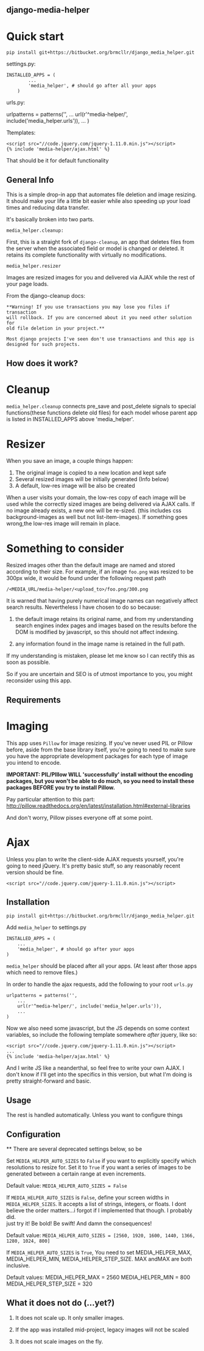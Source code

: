 ## django-media-helper

# Quick start

    pip install git+https://bitbucket.org/brmcllr/django_media_helper.git

settings.py:

    INSTALLED_APPS = (
            ...
            'media_helper', # should go after all your apps
        )
urls.py:

urlpatterns = patterns('',
        ...
        url(r'^media-helper/', include('media_helper.urls')),
        ...
    )

Ttemplates:

    <script src="//code.jquery.com/jquery-1.11.0.min.js"></script>
    {% include 'media-helper/ajax.html' %}

That should be it for default functionality

## General Info

This is a simple drop-in app that automates file deletion and image
resizing.  It should make your life a little bit easier while also 
speeding up your load times and reducing data transfer.

It's basically broken into two parts.

`media_helper.cleanup:`

First, this is a straight fork of `django-cleanup`, an app that deletes files 
from the server when the associated field or model is changed or deleted. 
It retains its complete functionality with virtually no modifications.

`media_helper.resizer`

Images are resized images for you and delivered via AJAX while the rest of 
your page loads.

From the django-cleanup docs:

    **Warning! If you use transactions you may lose you files if transaction 
    will rollback. If you are concerned about it you need other solution for 
    old file deletion in your project.**

    Most django projects I've seen don't use transactions and this app is 
    designed for such projects.


## How does it work?

# Cleanup
`media_helper.cleanup` connects pre_save and post_delete signals to special 
functions(these functions delete old files) for each model whose parent 
app is listed in INSTALLED_APPS above 'media_helper'.


# Resizer
When you save an image, a couple things happen:

1. The original image is copied to a new location and kept safe
2. Several resized images will be initially generated (Info below)
3. A default, low-res image will be also be created

When a user visits your domain, the low-res copy of each image will be used 
while the correctly sized images are being delivered via AJAX calls.  If no 
image already exists, a new one will be re-sized. (this includes css 
background-images as well but not list-item-images).  If something goes 
wrong,the low-res image will remain in place.

# Something to consider

Resized images other than the default image are named and stored according 
to their size.  For example, if an image `foo.png` was resized to be 300px 
wide, it would be found under the following request path

    /<MEDIA_URL/media-helper/<upload_to>/foo.png/300.png

It is warned that having purely numerical image names can negatively affect 
search results.  Nevertheless I have chosen to do so because:

1. the default image retains its original name, and from my understanding
search engines index pages and images based on the results before the DOM
is modified by javascript, so this should not affect indexing.

2. any information found in the image name is retained in the full path.

If my understanding is mistaken, please let me know so I can rectify this
as soon as possible.

So if you are uncertain and SEO is of utmost importance to you, you might 
reconsider using this app.


## Requirements

# Imaging
This app uses `Pillow` for image resizing.  If you've never used PIL or 
Pillow before, aside from the base library itself, you're going to need 
to make sure you have the appropriate development packages for each type
of image you intend to encode.  

**IMPORTANT:  PIL/PIllow WILL 'successfully' install without the encoding
packages, but you won't be able to do much, so you need to install these 
packages BEFORE you try to install Pillow.**

Pay particular attention to this part: 
http://pillow.readthedocs.org/en/latest/installation.html#external-libraries

And don't worry, Pillow pisses everyone off at some point.

# Ajax

Unless you plan to write the client-side AJAX requests yourself, you're going
to need jQuery.  It's pretty basic stuff, so any reasonably recent version 
should be fine.

`<script src="//code.jquery.com/jquery-1.11.0.min.js"></script>`


## Installation
    
    pip install git+https://bitbucket.org/brmcllr/django_media_helper.git

Add `media_helper` to settings.py

    INSTALLED_APPS = (
        ...
        'media_helper', # should go after your apps
    )

`media_helper` should be placed after all your apps. (At least after those 
apps which need to remove files.)

In order to handle the ajax requests, add the following to your root `urls.py`

    urlpatterns = patterns('',
        ...
        url(r'^media-helper/', include('media_helper.urls')),
        ...
    )

Now we also need some javascript, but the JS depends on some context variables,
so include the following template somewhere *after* jquery, like so:


    <script src="//code.jquery.com/jquery-1.11.0.min.js"></script>
    ...
    {% include 'media-helper/ajax.html' %}

And I write JS like a neanderthal, so feel free to write your own AJAX.
I don't know if I'll get into the specifics in this version, but what I'm doing 
is pretty straight-forward and basic.


## Usage

The rest is handled automatically.  Unless you want to configure things

## Configuration

** There are several deprecated settings below, so be 

Set `MEDIA_HELPER_AUTO_SIZES` to `False` if you want to explicitly specify which 
resolutions to resize for. Set it to `True` if you want a series of images to be 
generated between a certain range at even increments.

Default value: 
`MEDIA_HELPER_AUTO_SIZES = False`

If `MEDIA_HELPER_AUTO_SIZES` is `False`, define your screen widths in 
`MEDIA_HELPER_SIZES`.  It accepts a list of strings, integers, or floats.  I dont 
believe the order matters...i forgot if I implemented that though.  I probably did.  
just try it!  Be bold! Be swift! And damn the consequences!

Default value: 
`MEDIA_HELPER_AUTO_SIZES = [2560, 1920, 1600, 1440, 1366, 1280, 1024, 800]`

If `MEDIA_HELPER_AUTO_SIZES` is `True`, You need to set MEDIA_HELPER_MAX, 
MEDIA_HELPER_MIN, MEDIA_HELPER_STEP_SIZE.  MAX andMAX are both inclusive.  

Default values:
    MEDIA_HELPER_MAX = 2560
    MEDIA_HELPER_MIN = 800
    MEDIA_HELPER_STEP_SIZE = 320


## What it does **not** do (...yet?)

1. It does not scale up.  It only smaller images.

2. If the app was installed mid-project, legacy images will not be scaled

3. It does not scale images on the fly.